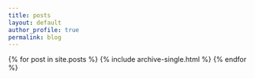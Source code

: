 ```yaml
---
title: posts
layout: default
author_profile: true
permalink: blog
---
```


{% for post in site.posts %}
  {% include archive-single.html %}
{% endfor %}



